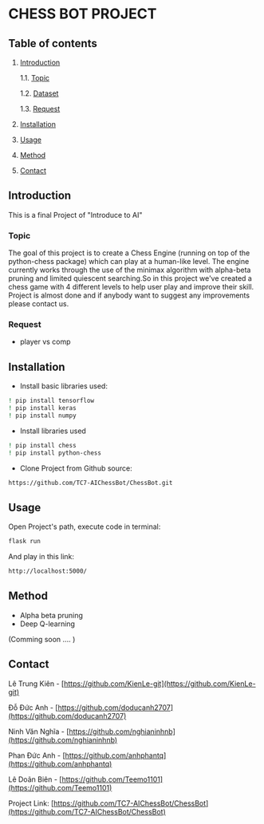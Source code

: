 # CHESS BOT PROJECT

## Table of contents

1. [Introduction](#introduction)

	1.1. [Topic](#topic)

	1.2. [Dataset](#dataset)

	1.3. [Request](#request)

2. [Installation](#installation)

3. [Usage](#usage)

4. [Method](#method)

5. [Contact](#contact)

## Introduction

This is a final Project of "Introduce to AI"

### Topic
The goal of this project is to create a Chess Engine (running on top of the python-chess package) which can play at a human-like level.
The engine currently works through the use of the minimax algorithm with alpha-beta pruning and limited quiescent searching.So in this project we've created a chess game with 4 different levels to help user play and improve their skill.
Project is almost done and if anybody want to suggest any improvements please contact us. 

### Request
+ player vs comp

## Installation
+ Install basic libraries used:
```bash
! pip install tensorflow
! pip install keras
! pip install numpy
```


+ Install libraries used
```bash
! pip install chess
! pip install python-chess
```


+ Clone Project from Github source:

```bash
https://github.com/TC7-AIChessBot/ChessBot.git
```
## Usage
Open Project's path, execute code in terminal:
```bash
flask run
```
And play in this link:
```bash
http://localhost:5000/
```

## Method

- Alpha beta pruning
- Deep Q-learning

(Comming soon .... )

## Contact
Lê Trung Kiên - [https://github.com/KienLe-git](https://github.com/KienLe-git)

Đỗ Đức Anh - [https://github.com/doducanh2707](https://github.com/doducanh2707)

Ninh Văn Nghĩa - [https://github.com/nghianinhnb](https://github.com/nghianinhnb)

Phan Đức Anh - [https://github.com/anhphantq](https://github.com/anhphantq)

Lê Doãn Biên - [https://github.com/Teemo1101](https://github.com/Teemo1101)


Project Link: [https://github.com/TC7-AIChessBot/ChessBot](https://github.com/TC7-AIChessBot/ChessBot)
